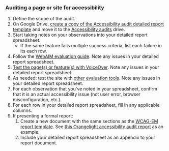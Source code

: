 ### Auditing a page or site for accessibility

1. Define the scope of the audit.
2. On Google Drive, [create a copy of the Accessibility audit detailed report template](https://docs.google.com/spreadsheets/d/1xTNkQI-rHp0LzyjtBDRGtHFNdyG454BihGmjl71N2bA/copy) and move it to the [Accessibility audits](https://drive.google.com/drive/u/0/folders/1YS0-ey7gSVyPKhfP90yNtGSgFFP7OubZ) drive.
3. Start taking notes on your observations into your detailed report spreadsheet.
    * If the same feature fails multiple success criteria, list each failure in its each row.
5. Follow the [WebAIM evaluation guide](https://webaim.org/articles/evaluationguide/).  Note any issues in your detailed report spreadsheet.
6. [Test the page(s) or feature(s) with VoiceOver](https://github.com/pulibrary/dacs_handbook/blob/main/Accessibility/voiceover_basic_testing.md).  Note any issues in your detailed report spreadsheet.
7. As needed: test the site with [other evaluation tools](https://github.com/pulibrary/dacs_handbook/blob/main/Accessibility/accessibility_tools.md).  Note any issues in your detailed report spreadsheet.
6. For each observation that you've noted in your spreadsheet, confirm that it is an actual accessibility issue (not user error, browser misconfiguration, etc.).
7. For each row in your detailed report spreadsheet, fill in any applicable columns.
8. If presenting a formal report:
    1. Create a new document with the same sections as the [WCAG-EM report template](https://www.w3.org/WAI/test-evaluate/report-template/).  See [this Orangelight accessibility audit report](https://docs.google.com/document/d/1EFV8OB5gZ8l3YXSs_badUVX8DT-SNLS_vcEF0mpZkeY/edit) as an example.
    2. Include your detailed report spreadsheet as an appendix to your report document.
